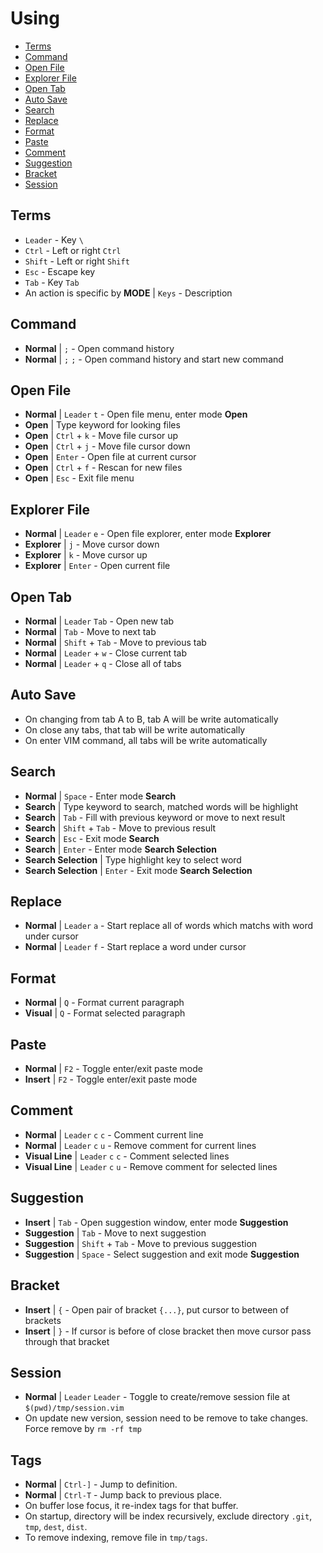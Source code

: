 # Using

* [Terms](#terms)
* [Command](#command)
* [Open File](#open-file)
* [Explorer File](#explorer-file)
* [Open Tab](#open-tab)
* [Auto Save](#auto-save)
* [Search](#search)
* [Replace](#replace)
* [Format](#format)
* [Paste](#paste)
* [Comment](#comment)
* [Suggestion](#suggestion)
* [Bracket](#bracket)
* [Session](#session)

## Terms

* `Leader` - Key `\`
* `Ctrl` - Left or right `Ctrl`
* `Shift` - Left or right `Shift`
* `Esc` - Escape key
* `Tab` - Key `Tab`
* An action is specific by **MODE** | `Keys` - Description

## Command

* **Normal** | `;` - Open command history
* **Normal** | `;` `;` - Open command history and start new command

## Open File

* **Normal** | `Leader` `t` - Open file menu, enter mode **Open**
* **Open** | Type keyword for looking files
* **Open** | `Ctrl` + `k` - Move file cursor up
* **Open** | `Ctrl` + `j` - Move file cursor down
* **Open** | `Enter` - Open file at current cursor
* **Open** | `Ctrl` + `f` - Rescan for new files
* **Open** | `Esc` - Exit file menu

## Explorer File

* **Normal** | `Leader` `e` - Open file explorer, enter mode **Explorer**
* **Explorer** | `j` - Move cursor down
* **Explorer** | `k` - Move cursor up
* **Explorer** | `Enter` - Open current file

## Open Tab

* **Normal** | `Leader` `Tab` - Open new tab
* **Normal** | `Tab` - Move to next tab
* **Normal** | `Shift` + `Tab` - Move to previous tab
* **Normal** | `Leader` + `w` - Close current tab
* **Normal** | `Leader` + `q` - Close all of tabs

## Auto Save

* On changing from tab A to B, tab A will be write automatically
* On close any tabs, that tab will be write automatically
* On enter VIM command, all tabs will be write automatically

## Search

* **Normal** | `Space` - Enter mode **Search**
* **Search** | Type keyword to search, matched words will be highlight
* **Search** | `Tab` - Fill with previous keyword or move to next result
* **Search** | `Shift` + `Tab` - Move to previous result
* **Search** | `Esc` - Exit mode **Search**
* **Search** | `Enter` - Enter mode **Search Selection**
* **Search Selection** | Type highlight key to select word
* **Search Selection** | `Enter` - Exit mode **Search Selection**

## Replace

* **Normal** | `Leader` `a` - Start replace all of words which matchs with word
  under cursor
* **Normal** | `Leader` `f` - Start replace a word under cursor

## Format

* **Normal** | `Q` - Format current paragraph
* **Visual** | `Q` - Format selected paragraph

## Paste

* **Normal** | `F2` - Toggle enter/exit paste mode
* **Insert** | `F2` - Toggle enter/exit paste mode

## Comment

* **Normal** | `Leader` `c` `c` - Comment current line
* **Normal** | `Leader` `c` `u` - Remove comment for current lines
* **Visual Line** | `Leader` `c` `c` - Comment selected lines
* **Visual Line** | `Leader` `c` `u` - Remove comment for selected lines

## Suggestion

* **Insert** | `Tab` - Open suggestion window, enter mode **Suggestion**
* **Suggestion** | `Tab` - Move to next suggestion
* **Suggestion** | `Shift` + `Tab` - Move to previous suggestion
* **Suggestion** | `Space` - Select suggestion and exit mode **Suggestion**

## Bracket

* **Insert** | `{` - Open pair of bracket `{...}`, put cursor to between of brackets
* **Insert** | `}` - If cursor is before of close bracket then move cursor pass through that bracket

## Session

* **Normal** | `Leader` `Leader` - Toggle to create/remove session file at `$(pwd)/tmp/session.vim`
* On update new version, session need to be remove to take changes. Force
  remove by `rm -rf tmp`

## Tags

* **Normal** | `Ctrl-]` - Jump to definition.
* **Normal** | `Ctrl-T` - Jump back to previous place.
* On buffer lose focus, it re-index tags for that buffer.
* On startup, directory will be index recursively, exclude directory `.git`,
  `tmp`, `dest`, `dist`.
* To remove indexing, remove file in `tmp/tags`.
